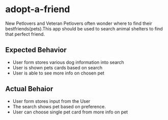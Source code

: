 # adopt-a-friend

New Petlovers and Veteran Petlovers often wonder where to find their bestfriends(pets).This app should be used to search animal shelters to find that perfect friend. 

## Expected Behavior 
* User form stores various dog information into search
* User is shown pets cards based on search
* User is able to see more info on chosen pet

## Actual Behaior
* User form stores input from the User
* The search shows pet based on preference.
* User can choose single pet card from more info on pet 